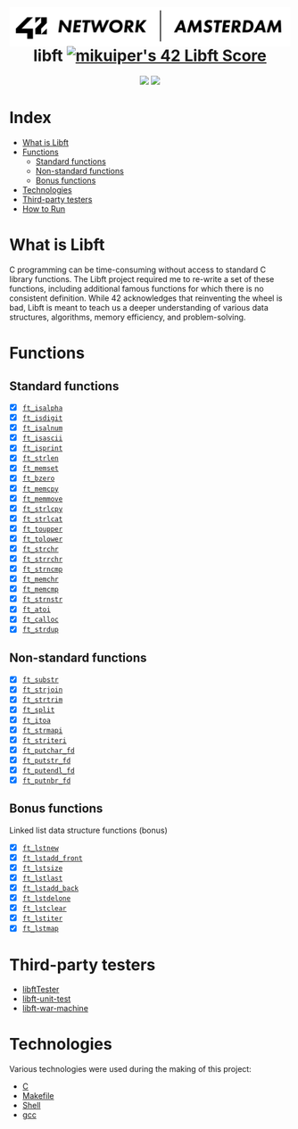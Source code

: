 <p align="center" style="margin-bottom: 0px !important;">
  <img width="600" src="https://github.com/mithraskuipers/mithraskuipers/blob/master/readme_srcs/42/logo.png?raw=true" alt="42_Network_Amsterdam" align="center"> </p>
<h1 align="center" style="margin-top: 0px;">libft <a href="https://github.com/JaeSeoKim/badge42"><img src="https://badge42.vercel.app/api/v2/cl483ajsd008309l6suq9l256/project/2365506" alt="mikuiper's 42 Libft Score" /></a>
</h1>

<p align="center" style="margin-top: 0px;">
<img src="https://forthebadge.com/images/badges/made-with-c.svg"/>
<img src="https://forthebadge.com/images/badges/built-with-love.svg"/>
</p>


# Index

* [What is Libft](#what-is-libft)
* [Functions](#functions)
  * [Standard functions](#standard-functions)
  * [Non-standard functions](#non-standard-functions)
  * [Bonus functions](#bonus-functions)
* [Technologies](#technologies)
* [Third-party testers](#third-party-testers)
* [How to Run](#how-to-run)

# What is Libft

C programming can be time-consuming without access to standard C library functions. The Libft project required me to re-write a set of these functions, including additional famous functions for which there is no consistent definition. While 42 acknowledges that reinventing the wheel is bad, Libft is meant to teach us a deeper understanding of various data structures, algorithms, memory efficiency, and problem-solving.

# Functions

## Standard functions

- [x] [`ft_isalpha`](ft_isalpha.c)
- [x] [`ft_isdigit`](ft_isdigit.c)
- [x] [`ft_isalnum`](ft_isalnum.c)
- [x] [`ft_isascii`](ft_isascii.c)
- [x] [`ft_isprint`](ft_isprint.c)
- [x] [`ft_strlen`](ft_strlen.c)
- [x] [`ft_memset`](ft_memset.c)
- [x] [`ft_bzero`](ft_bzero.c)
- [x] [`ft_memcpy`](ft_memcpy.c)
- [x] [`ft_memmove`](ft_memmove.c)
- [x] [`ft_strlcpy`](ft_strlcpy.c)
- [x] [`ft_strlcat`](ft_strlcat.c)
- [x] [`ft_toupper`](ft_toupper.c)
- [x] [`ft_tolower`](ft_tolower.c)
- [x] [`ft_strchr`](ft_strchr.c)
- [x] [`ft_strrchr`](ft_strrchr.c)
- [x] [`ft_strncmp`](ft_strncmp.c)
- [x] [`ft_memchr`](ft_memchr.c)
- [x] [`ft_memcmp`](ft_memcmp.c)
- [x] [`ft_strnstr`](ft_strnstr.c)
- [x] [`ft_atoi`](ft_atoi.c)
- [x] [`ft_calloc`](ft_calloc.c)
- [x] [`ft_strdup`](ft_strdup.c)

## Non-standard functions

- [x] [`ft_substr`](ft_substr.c)
- [x] [`ft_strjoin`](ft_strjoin.c)
- [x] [`ft_strtrim`](ft_strtrim.c)
- [x] [`ft_split`](ft_split.c)
- [x] [`ft_itoa`](ft_itoa.c)
- [x] [`ft_strmapi`](ft_strmapi.c)
- [x] [`ft_striteri`](ft_striteri.c)
- [x] [`ft_putchar_fd`](ft_putchar_fd.c)
- [x] [`ft_putstr_fd`](ft_putstr_fd.c)
- [x] [`ft_putendl_fd`](ft_putendl_fd.c)
- [x] [`ft_putnbr_fd`](ft_putnbr_fd.c)

## Bonus functions

Linked list data structure functions (bonus)

- [x] [`ft_lstnew`](ft_lstnew_bonus_bonus.c)
- [x] [`ft_lstadd_front`](ft_lstadd_front_bonus.c)
- [x] [`ft_lstsize`](ft_lstsize_bonus.c)
- [x] [`ft_lstlast`](ft_lstlast_bonus.c)
- [x] [`ft_lstadd_back`](ft_lstadd_back_bonus.c)
- [x] [`ft_lstdelone`](ft_lstdelone_bonus.c)
- [x] [`ft_lstclear`](ft_lstclear_bonus.c)
- [x] [`ft_lstiter`](ft_lstiter_bonus.c)
- [x] [`ft_lstmap`](ft_lstmap_bonus.c)

# Third-party testers

- [libftTester](https://github.com/Tripouille/libftTester)
- [libft-unit-test](https://github.com/alelievr/libft-unit-test)
- [libft-war-machine](https://github.com/ska42/libft-war-machine)

# Technologies

Various technologies were used during the making of this project:

* [C](https://en.wikipedia.org/wiki/C_(programming_language))
* [Makefile](https://en.wikipedia.org/wiki/Makefile)
* [Shell](https://en.wikipedia.org/wiki/Unix_shell)
* [gcc](https://gcc.gnu.org/)
